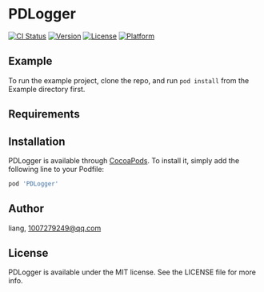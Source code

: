 # PDLogger

[![CI Status](https://img.shields.io/travis/liang/PDLogger.svg?style=flat)](https://travis-ci.org/liang/PDLogger)
[![Version](https://img.shields.io/cocoapods/v/PDLogger.svg?style=flat)](https://cocoapods.org/pods/PDLogger)
[![License](https://img.shields.io/cocoapods/l/PDLogger.svg?style=flat)](https://cocoapods.org/pods/PDLogger)
[![Platform](https://img.shields.io/cocoapods/p/PDLogger.svg?style=flat)](https://cocoapods.org/pods/PDLogger)

## Example

To run the example project, clone the repo, and run `pod install` from the Example directory first.

## Requirements

## Installation

PDLogger is available through [CocoaPods](https://cocoapods.org). To install
it, simply add the following line to your Podfile:

```ruby
pod 'PDLogger'
```

## Author

liang, 1007279249@qq.com

## License

PDLogger is available under the MIT license. See the LICENSE file for more info.
